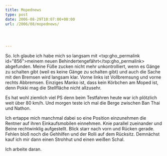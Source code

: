 ```yaml
---
title: Mopednews
type: post
date: 2006-08-29T10:07:00+00:00
url: /2006/08/mopednews/




---
```

So. Ich glaube ich habe mich so langsam mit <txp:gho_permalink id="856">meinem neuen Behindertengefährt</txp:gho_permalink> abgefunden. Meine Füße zucken nicht mehr unkontrolliert, wenn es Gänge zu schalten gibt (weil es keine Gänge zu schalten gibt) und auch die Sache mit den Bremsen wird langsam klar. Vorne links ist Vollbremsung und vorne rechts Abbremsen. Einziges Manko ist, dass kein Körbchen am Moped ist, denn Pokki mag die Stellfläche nicht allzusehr.

Es hat wohl ziemlich viel PS denn beim Testfahren heute war ich plötzlich weit über 80 km/h. Und morgen teste ich mal die Berge zwischen Ban Thai und Nathon.

Ich ertappe mich manchmal dabei so eine Position einzunehmen die Rentner auf ihren Einkaufsmobilen einnehmen. Knie parallel zueinander und Beine rechtwinklig aufgestellt. Blick starr nach vorn und Rücken gerade. Fehlen bloß noch die Gehhilfen und der Rolli auf dem Rücksitz. Demnächst kauf ich mir dann einen Strohhut und einen weißen Schal.

Ich arbeite daran.
